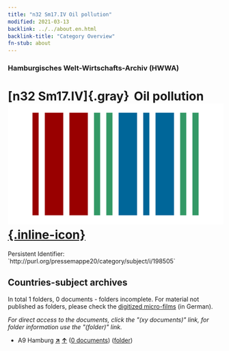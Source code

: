 ```yaml
---
title: "n32 Sm17.IV Oil pollution"
modified: 2021-03-13
backlink: ../../about.en.html
backlink-title: "Category Overview"
fn-stub: about
---
```


### Hamburgisches Welt-Wirtschafts-Archiv (HWWA)

# [n32 Sm17.IV]{.gray}&#8201; Oil pollution &#160; [![Wikidata](/images/Wikidata-logo.svg "Wikidata"){.inline-icon}](http://www.wikidata.org/entity/Q104711175)

<div class="hint">Persistent Identifier: `http://purl.org/pressemappe20/category/subject/i/198505`</div>







## Countries-subject archives





In total 1 folders, 0 documents - folders incomplete.
For material not published as folders, please check the [digitized micro-films](/film/h1_sh.de.html) (in German).

_For direct access to the documents, click the "(xy documents)" link, for folder information use the "(folder)" link._


- A9 Hamburg [**&nearr;**](../../../geo/i/140905/about.en.html "Hamburg (all folders)") [**&uarr;**](../../../geo/about.en.html#A9 "Country category system") (<a href="https://pm20.zbw.eu/iiifview/folder/sh/140905,198505" title="about: Hamburg : Oil pollution" target="_blank">0 documents</a>) ([folder](../../../../folder/sh/1409xx/140905/1985xx/198505/about.en.html))








